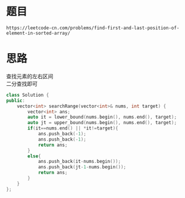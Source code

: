 # 题目
`https://leetcode-cn.com/problems/find-first-and-last-position-of-element-in-sorted-array/`

# 思路
查找元素的左右区间  
二分查找即可  

```cpp
class Solution {
public:
    vector<int> searchRange(vector<int>& nums, int target) {
        vector<int> ans;
        auto it = lower_bound(nums.begin(), nums.end(), target);
        auto jt = upper_bound(nums.begin(), nums.end(), target);
        if(it==nums.end() || *it!=target){
            ans.push_back(-1);
            ans.push_back(-1);
            return ans;
        }
        else{
            ans.push_back(it-nums.begin());
            ans.push_back(jt-1-nums.begin());
            return ans;
        }
    }
};
```